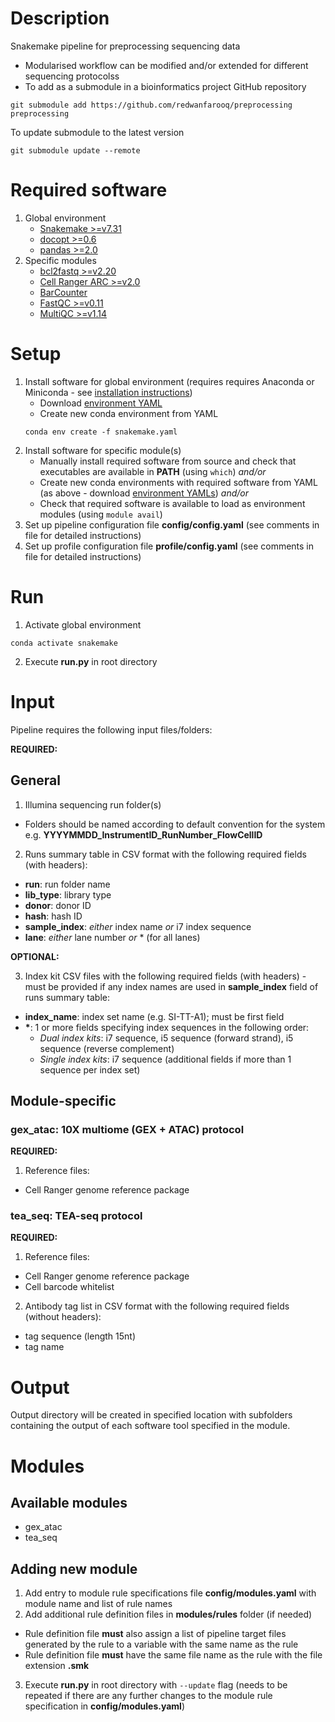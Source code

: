 # Description
Snakemake pipeline for preprocessing sequencing data
- Modularised workflow can be modified and/or extended for different sequencing protocolss
- To add as a submodule in a bioinformatics project GitHub repository
```
git submodule add https://github.com/redwanfarooq/preprocessing preprocessing
```
To update submodule to the latest version
```
git submodule update --remote
```

# Required software
1. Global environment
    - [Snakemake >=v7.31](https://snakemake.readthedocs.io/en/stable/getting_started/installation.html)
    - [docopt >=0.6](https://github.com/docopt/docopt)
    - [pandas >=2.0](https://pandas.pydata.org/docs/getting_started/install.html)
2. Specific modules
    - [bcl2fastq >=v2.20](https://sapac.support.illumina.com/sequencing/sequencing_software/bcl2fastq-conversion-software.html)
    - [Cell Ranger ARC >=v2.0](https://support.10xgenomics.com/single-cell-multiome-atac-gex/software/pipelines/latest/installation)
    - [BarCounter](https://github.com/AllenInstitute/BarCounter-release)
    - [FastQC >=v0.11](https://www.bioinformatics.babraham.ac.uk/projects/fastqc/)
    - [MultiQC >=v1.14](https://multiqc.info/docs/getting_started/installation/)

# Setup
1. Install software for global environment (requires requires Anaconda or Miniconda - see [installation instructions](https://conda.io/projects/conda/en/stable/user-guide/install/index.html))
    - Download [environment YAML](/resources/envs/snakemake.yaml)
    - Create new conda environment from YAML
    ```
    conda env create -f snakemake.yaml
    ```
2. Install software for specific module(s)
    - Manually install required software from source and check that executables are available in **PATH** (using `which`) *and/or*
    - Create new conda environments with required software from YAML (as above - download [environment YAMLs](/resources/envs)) *and/or*
    - Check that required software is available to load as environment modules (using `module avail`)
3. Set up pipeline configuration file **config/config.yaml** (see comments in file for detailed instructions)
4. Set up profile configuration file **profile/config.yaml** (see comments in file for detailed instructions)

# Run
1. Activate global environment
```
conda activate snakemake
```
2. Execute **run.py** in root directory

# Input
Pipeline requires the following input files/folders:

**REQUIRED:**

## General

1. Illumina sequencing run folder(s)
- Folders should be named according to default convention for the system e.g. **YYYYMMDD_InstrumentID_RunNumber_FlowCellID**
2. Runs summary table in CSV format with the following required fields (with headers):
- **run**: run folder name
- **lib_type**: library type
- **donor**: donor ID
- **hash**: hash ID
- **sample_index**: *either* index name *or* i7 index sequence
- **lane**: *either* lane number *or* * (for all lanes)

**OPTIONAL:**

3. Index kit CSV files with the following required fields (with headers) - must be provided if any index names are used in **sample_index** field of runs summary table:
- **index_name**: index set name (e.g. SI-TT-A1); must be first field
- **\***: 1 or more fields specifying index sequences in the following order:
    - *Dual index kits*: i7 sequence, i5 sequence (forward strand), i5 sequence (reverse complement)
    - *Single index kits*: i7 sequence (additional fields if more than 1 sequence per index set)

## Module-specific

### gex_atac: 10X multiome (GEX + ATAC) protocol

**REQUIRED:**

1. Reference files:
- Cell Ranger genome reference package

### tea_seq: TEA-seq protocol

**REQUIRED:**

1. Reference files:
- Cell Ranger genome reference package
- Cell barcode whitelist
2. Antibody tag list in CSV format with the following required fields (without headers):
- tag sequence (length 15nt)
- tag name

# Output
Output directory will be created in specified location with subfolders containing the output of each software tool specified in the module.

# Modules

## Available modules
- gex_atac
- tea_seq

## Adding new module
1. Add entry to module rule specifications file **config/modules.yaml** with module name and list of rule names
2. Add additional rule definition files in **modules/rules** folder (if needed)
- Rule definition file **must** also assign a list of pipeline target files generated by the rule to a variable with the same name as the rule
- Rule definition file **must** have the same file name as the rule with the file extension **.smk**
3. Execute **run.py** in root directory with `--update` flag (needs to be repeated if there are any further changes to the module rule specification in **config/modules.yaml**)